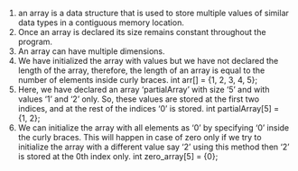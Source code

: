 1. an array is a data structure that is used to store multiple values of similar data types in a contiguous memory location.
2. Once an array is declared its size remains constant throughout the program.
3. An array can have multiple dimensions.
4. We have initialized the array with values but we have not declared the length of the array, therefore, the length of an array is equal to the number of elements inside curly braces.
        int arr[] = {1, 2, 3, 4, 5};
5. Here, we have declared an array ‘partialArray’ with size ‘5’ and with values ‘1’ and ‘2’ only. So, these values are stored at the first two indices, and at the rest of the indices ‘0’ is stored.
         int partialArray[5] = {1, 2};
6. We can initialize the array with all elements as ‘0’ by specifying ‘0’ inside the curly braces. This will happen in case of zero only if we try to initialize the array with a different value say ‘2’ using this method then ‘2’ is stored at the 0th index only.
          int zero_array[5] = {0};
